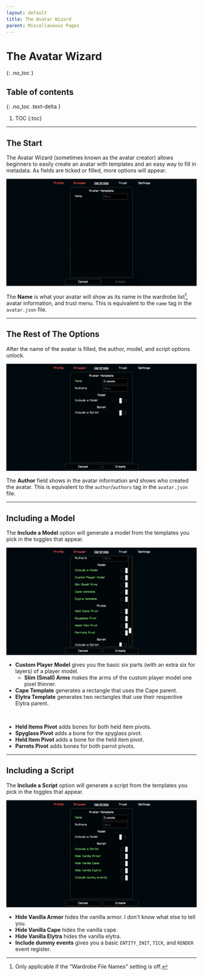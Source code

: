 ```yaml
---
layout: default
title: The Avatar Wizard
parent: Miscellaneous Pages
---
```


# The Avatar Wizard
{: .no_toc }

## Table of contents
{: .no_toc .text-delta }

1. TOC
{:toc}

---

## The Start

The Avatar Wizard (sometimes known as the avatar creator) allows beginners to easily create an avatar with templates and an easy way to fill in metadata. As fields are ticked or filled, more options will appear.

![](https://github.com/Slymeball/figura-wiki/blob/main/images/figura/panel/wizard/blank.png?raw=true)

The **Name** is what your avatar will show as its name in the wardrobe list[^1], avatar information, and trust menu. This is equivalent to the `name` tag in the `avatar.json` file.

[^1]: Only applicable if the "Wardrobe File Names" setting is off.

---

## The Rest of The Options

After the name of the avatar is filled, the author, model, and script options unlock.

![](https://github.com/Slymeball/figura-wiki/blob/main/images/figura/panel/wizard/name.png?raw=true)

The **Author** field shows in the avatar information and shows who created the avatar. This is equivalent to the `author`/`authors` tag in the `avatar.json` file.

---

## Including a Model

The **Include a Model** option will generate a model from the templates you pick in the toggles that appear.

![](https://github.com/Slymeball/figura-wiki/blob/main/images/figura/panel/wizard/model.png?raw=true)

- **Custom Player Model** gives you the basic six parts (with an extra six for layers) of a player model.
  - **Slim (Small) Arms** makes the arms of the custom player model one pixel thinner.
- **Cape Template** generates a rectangle that uses the Cape parent.
- **Elytra Template** generates two rectangles that use their respective Elytra parent.

<br>

- **Held Items Pivot** adds bones for both held item pivots.
- **Spyglass Pivot** adds a bone for the spyglass pivot.
- **Held Item Pivot** adds a bone for the held item pivot.
- **Parrots Pivot** adds bones for both parrot pivots.

---

## Including a Script

The **Include a Script** option will generate a script from the templates you pick in the toggles that appear.

![](https://github.com/Slymeball/figura-wiki/blob/main/images/figura/panel/wizard/script.png?raw=true)

- **Hide Vanilla Armor** hides the vanilla armor. I don't know what else to tell you.
- **Hide Vanilla Cape** hides the vanilla cape.
- **Hide Vanilla Elytra** hides the vanilla elytra.
- **Include dummy events** gives you a basic `ENTITY_INIT`, `TICK`, and `RENDER` event register.